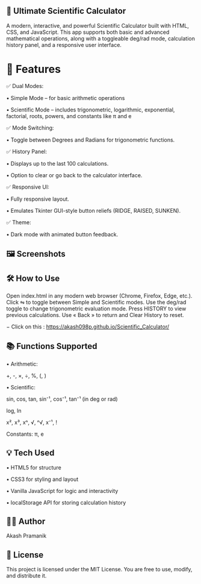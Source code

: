## 🔢 Ultimate Scientific Calculator
A modern, interactive, and powerful Scientific Calculator built with HTML, CSS, and JavaScript. This app supports both basic and advanced mathematical operations, along with a toggleable deg/rad mode, calculation history panel, and a responsive user interface.

# 🚀 Features
 ✅ Dual Modes:
 
   • Simple Mode – for basic arithmetic operations
   
   • Scientific Mode – includes trigonometric, logarithmic, exponential, factorial, roots, powers, and constants like π and e

 ✅ Mode Switching:
     
   • Toggle between Degrees and Radians for trigonometric functions.

 ✅ History Panel:
 
   • Displays up to the last 100 calculations.
      
   • Option to clear or go back to the calculator interface.

 ✅ Responsive UI:
 
   • Fully responsive layout.
   
   • Emulates Tkinter GUI-style button reliefs (RIDGE, RAISED, SUNKEN).

 ✅ Theme:
 
   • Dark mode with animated button feedback.

## 🖼️ Screenshots


## 🛠️ How to Use
  Open index.html in any modern web browser (Chrome, Firefox, Edge, etc.).
  Click ⇋ to toggle between Simple and Scientific modes.
  Use the deg/rad toggle to change trigonometric evaluation mode.
  Press HISTORY to view previous calculations.
  Use « Back » to return and Clear History to reset.

   − Click on this : https://akash098p.github.io/Scientific_Calculator/

## 📚 Functions Supported

   • Arithmetic: 
   
   +, -, ×, ÷, %, (, )

   • Scientific:
   
   sin, cos, tan, sin⁻¹, cos⁻¹, tan⁻¹ (in deg or rad)
      
   log, ln
      
   x², x³, xⁿ, √, ⁿ√, x⁻¹, !
      
   Constants: π, e

## 💡 Tech Used

   • HTML5 for structure

   • CSS3 for styling and layout

   • Vanilla JavaScript for logic and interactivity

   • localStorage API for storing calculation history

## 👨‍💻 Author
Akash Pramanik

## 📜 License
This project is licensed under the MIT License. You are free to use, modify, and distribute it.


